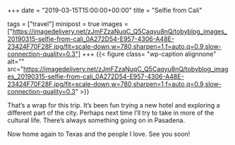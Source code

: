 +++
date = "2019-03-15T15:00:00+00:00"
title = "Selfie from Cali"

tags = ["travel"]
minipost = true
images = ["https://imagedelivery.net/zJmFZzaNuqC_Q5Caqyu8nQ/tobyblog_images_20190315-selfie-from-cali_0A272D54-E957-4306-A48E-23424F70F28F.jpg/fit=scale-down,w=780,sharpen=1,f=auto,q=0.9,slow-connection-quality=0.3"]
+++
{{< figure class= "wp-caption alignnone" alt="" src="https://imagedelivery.net/zJmFZzaNuqC_Q5Caqyu8nQ/tobyblog_images_20190315-selfie-from-cali_0A272D54-E957-4306-A48E-23424F70F28F.jpg/fit=scale-down,w=780,sharpen=1,f=auto,q=0.9,slow-connection-quality=0.3" >}}

That’s a wrap for this trip. It’s been fun trying a new hotel and exploring a different part of the city. Perhaps next time I’ll try to take in more of the cultural life. There’s always something going on in Pasadena.

Now home again to Texas and the people I love. See you soon!
